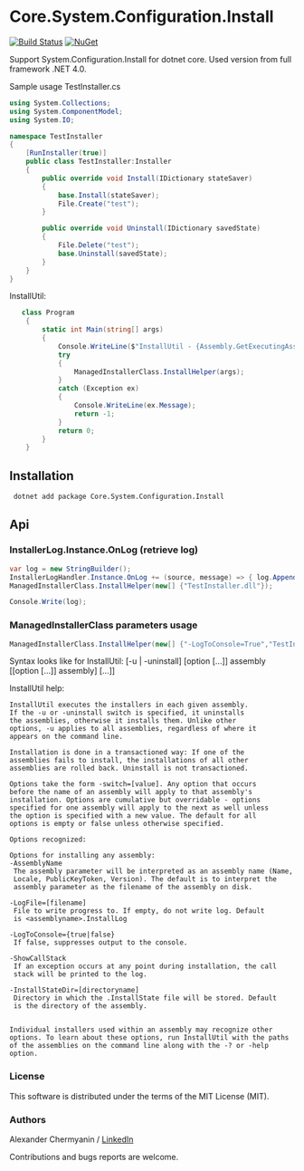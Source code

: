 # Core.System.Configuration.Install
[![Build Status](https://travis-ci.org/flamencist/Core.System.Configuration.Install.svg?branch=master)](https://travis-ci.org/flamencist/Core.System.Configuration.Install)
[![NuGet](https://img.shields.io/nuget/v/Core.System.Configuration.Install.svg)](https://www.nuget.org/packages/Core.System.Configuration.Install/)

Support System.Configuration.Install for dotnet core. Used version from full framework .NET 4.0.


Sample usage 
TestInstaller.cs
```cs
using System.Collections;
using System.ComponentModel;
using System.IO;

namespace TestInstaller
{
    [RunInstaller(true)]
    public class TestInstaller:Installer
    {
        public override void Install(IDictionary stateSaver)
        {
            base.Install(stateSaver);
            File.Create("test");
        }

        public override void Uninstall(IDictionary savedState)
        {
            File.Delete("test");
            base.Uninstall(savedState);
        }
    }
}
```

InstallUtil:
```cs
   class Program
    {
        static int Main(string[] args)
        {
            Console.WriteLine($"InstallUtil - {Assembly.GetExecutingAssembly().GetName().Version}");
            try
            {
                ManagedInstallerClass.InstallHelper(args);
            }
            catch (Exception ex)
            {
                Console.WriteLine(ex.Message);
                return -1;
            }
            return 0;
        }
    }
```

## Installation

``` dotnet add package Core.System.Configuration.Install```

## Api

### InstallerLog.Instance.OnLog (retrieve log)
```c#
var log = new StringBuilder();
InstallerLogHandler.Instance.OnLog += (source, message) => { log.AppendLine(message); };
ManagedInstallerClass.InstallHelper(new[] {"TestInstaller.dll"});

Console.Write(log);
```

### ManagedInstallerClass parameters usage
```c#
ManagedInstallerClass.InstallHelper(new[] {"-LogToConsole=True","TestInstaller.dll"});
```

Syntax looks like for InstallUtil: [-u | -uninstall] [option [...]] assembly [[option [...]] assembly] [...]]

InstallUtil help:
``` 
InstallUtil executes the installers in each given assembly.
If the -u or -uninstall switch is specified, it uninstalls
the assemblies, otherwise it installs them. Unlike other
options, -u applies to all assemblies, regardless of where it
appears on the command line.

Installation is done in a transactioned way: If one of the
assemblies fails to install, the installations of all other
assemblies are rolled back. Uninstall is not transactioned.

Options take the form -switch=[value]. Any option that occurs
before the name of an assembly will apply to that assembly's
installation. Options are cumulative but overridable - options
specified for one assembly will apply to the next as well unless
the option is specified with a new value. The default for all
options is empty or false unless otherwise specified.

Options recognized:

Options for installing any assembly:
-AssemblyName
 The assembly parameter will be interpreted as an assembly name (Name,
 Locale, PublicKeyToken, Version). The default is to interpret the
 assembly parameter as the filename of the assembly on disk.

-LogFile=[filename]
 File to write progress to. If empty, do not write log. Default
 is <assemblyname>.InstallLog

-LogToConsole={true|false}
 If false, suppresses output to the console.

-ShowCallStack
 If an exception occurs at any point during installation, the call
 stack will be printed to the log.

-InstallStateDir=[directoryname]
 Directory in which the .InstallState file will be stored. Default
 is the directory of the assembly.


Individual installers used within an assembly may recognize other
options. To learn about these options, run InstallUtil with the paths
of the assemblies on the command line along with the -? or -help option.
```


### License

This software is distributed under the terms of the MIT License (MIT).

### Authors

Alexander Chermyanin / [LinkedIn](https://www.linkedin.com/in/alexander-chermyanin)



Contributions and bugs reports are welcome.
